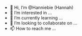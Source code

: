 - 👋 Hi, I’m @Hanniebie (Hannah)
- 👀 I’m interested in ...
- 🌱 I’m currently learning ...
- 💞️ I’m looking to collaborate on ...
- 📫 How to reach me ...

<!---
Hanniebie/Hanniebie is a ✨ special ✨ repository because its `README.md` (this file) appears on your GitHub profile.
You can click the Preview link to take a look at your changes.
--->
